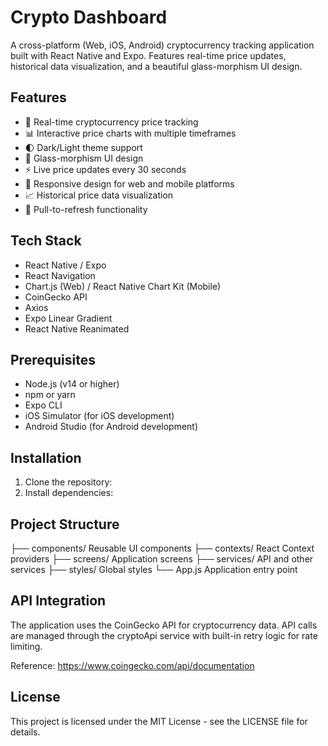 # Crypto Dashboard

A cross-platform (Web, iOS, Android) cryptocurrency tracking application built with React Native and Expo. Features real-time price updates, historical data visualization, and a beautiful glass-morphism UI design.

## Features

- 🚀 Real-time cryptocurrency price tracking
- 📊 Interactive price charts with multiple timeframes
- 🌓 Dark/Light theme support
- 💎 Glass-morphism UI design
- ⚡ Live price updates every 30 seconds
- 📱 Responsive design for web and mobile platforms
- 📈 Historical price data visualization
- 🔄 Pull-to-refresh functionality

## Tech Stack

- React Native / Expo
- React Navigation
- Chart.js (Web) / React Native Chart Kit (Mobile)
- CoinGecko API
- Axios
- Expo Linear Gradient
- React Native Reanimated

## Prerequisites

- Node.js (v14 or higher)
- npm or yarn
- Expo CLI
- iOS Simulator (for iOS development)
- Android Studio (for Android development)

## Installation

1. Clone the repository:
2. Install dependencies:


## Project Structure
├── components/ Reusable UI components
├── contexts/ React Context providers
├── screens/ Application screens
├── services/ API and other services
├── styles/ Global styles
└── App.js  Application entry point


## API Integration

The application uses the CoinGecko API for cryptocurrency data. API calls are managed through the cryptoApi service with built-in retry logic for rate limiting.

Reference: https://www.coingecko.com/api/documentation

## License

This project is licensed under the MIT License - see the LICENSE file for details.

